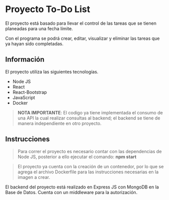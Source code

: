 # Proyecto To-Do List

El proyecto está basado para llevar el control de las tareas que se tienen planeadas para una fecha límite.

Con el programa se podrá crear, editar, visualizar y eliminar las tareas que ya hayan sido completadas.

## Información

El proyecto utiliza las siguientes tecnologías.
- Node JS
- React
- React-Bootstrap
- JavaScript
- Docker

> __NOTA IMPORTANTE__: El codigo ya tiene implementada el consumo de una API la cual realizar consultas al backend; el backend se tiene de manera independiente en otro proyecto.

## Instrucciones

> Para correr el proyecto es necesario contar con las dependencias de Node JS, posterior a ello ejecutar el comando: __npm start__
>

>El proyecto ya cuenta con la creación de un contenedor, por lo que se agrega el archivo Dockerfile para las instrucciones necesarias en la imagen a crear.
>

El backend del proyecto está realizado en Express JS con MongoDB en la Base de Datos.
Cuenta con un middleware para la autorización.